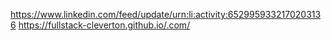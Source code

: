 https://www.linkedin.com/feed/update/urn:li:activity:6529959332170203136
https://fullstack-cleverton.github.io/.com/
